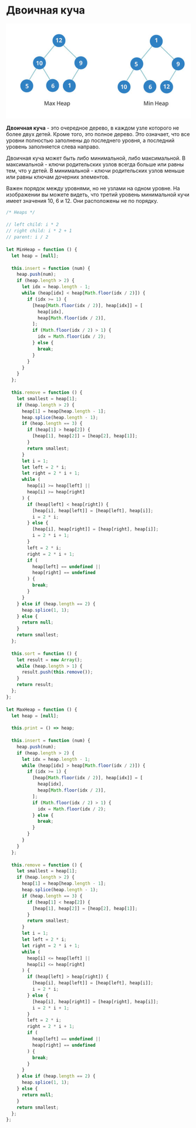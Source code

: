 # Двоичная куча

![Двоичная куча](heap.png)

**Двоичная куча** - это очередное дерево, в каждом узле которого не более двух детей. Кроме того, это полное дерево. Это означает, что все уровни полностью заполнены до последнего уровня, а последний уровень заполняется слева направо.

Двоичная куча может быть либо минимальной, либо максимальной. В максимальной - ключи родительских узлов всегда больше или равны тем, что у детей. В минимальной - ключи родительских узлов меньше или равны ключам дочерних элементов.

Важен порядок между уровнями, но не узлами на одном уровне. На изображении вы можете видеть, что третий уровень минимальной кучи имеет значения 10, 6 и 12. Они расположены не по порядку.

```js
/* Heaps */

// left child: i * 2
// right child: i * 2 + 1
// parent: i / 2

let MinHeap = function () {
  let heap = [null];

  this.insert = function (num) {
    heap.push(num);
    if (heap.length > 2) {
      let idx = heap.length - 1;
      while (heap[idx] < heap[Math.floor(idx / 2)]) {
        if (idx >= 1) {
          [heap[Math.floor(idx / 2)], heap[idx]] = [
            heap[idx],
            heap[Math.floor(idx / 2)],
          ];
          if (Math.floor(idx / 2) > 1) {
            idx = Math.floor(idx / 2);
          } else {
            break;
          }
        }
      }
    }
  };

  this.remove = function () {
    let smallest = heap[1];
    if (heap.length > 2) {
      heap[1] = heap[heap.length - 1];
      heap.splice(heap.length - 1);
      if (heap.length == 3) {
        if (heap[1] > heap[2]) {
          [heap[1], heap[2]] = [heap[2], heap[1]];
        }
        return smallest;
      }
      let i = 1;
      let left = 2 * i;
      let right = 2 * i + 1;
      while (
        heap[i] >= heap[left] ||
        heap[i] >= heap[right]
      ) {
        if (heap[left] < heap[right]) {
          [heap[i], heap[left]] = [heap[left], heap[i]];
          i = 2 * i;
        } else {
          [heap[i], heap[right]] = [heap[right], heap[i]];
          i = 2 * i + 1;
        }
        left = 2 * i;
        right = 2 * i + 1;
        if (
          heap[left] == undefined ||
          heap[right] == undefined
        ) {
          break;
        }
      }
    } else if (heap.length == 2) {
      heap.splice(1, 1);
    } else {
      return null;
    }
    return smallest;
  };

  this.sort = function () {
    let result = new Array();
    while (heap.length > 1) {
      result.push(this.remove());
    }
    return result;
  };
};

let MaxHeap = function () {
  let heap = [null];

  this.print = () => heap;

  this.insert = function (num) {
    heap.push(num);
    if (heap.length > 2) {
      let idx = heap.length - 1;
      while (heap[idx] > heap[Math.floor(idx / 2)]) {
        if (idx >= 1) {
          [heap[Math.floor(idx / 2)], heap[idx]] = [
            heap[idx],
            heap[Math.floor(idx / 2)],
          ];
          if (Math.floor(idx / 2) > 1) {
            idx = Math.floor(idx / 2);
          } else {
            break;
          }
        }
      }
    }
  };

  this.remove = function () {
    let smallest = heap[1];
    if (heap.length > 2) {
      heap[1] = heap[heap.length - 1];
      heap.splice(heap.length - 1);
      if (heap.length == 3) {
        if (heap[1] < heap[2]) {
          [heap[1], heap[2]] = [heap[2], heap[1]];
        }
        return smallest;
      }
      let i = 1;
      let left = 2 * i;
      let right = 2 * i + 1;
      while (
        heap[i] <= heap[left] ||
        heap[i] <= heap[right]
      ) {
        if (heap[left] > heap[right]) {
          [heap[i], heap[left]] = [heap[left], heap[i]];
          i = 2 * i;
        } else {
          [heap[i], heap[right]] = [heap[right], heap[i]];
          i = 2 * i + 1;
        }
        left = 2 * i;
        right = 2 * i + 1;
        if (
          heap[left] == undefined ||
          heap[right] == undefined
        ) {
          break;
        }
      }
    } else if (heap.length == 2) {
      heap.splice(1, 1);
    } else {
      return null;
    }
    return smallest;
  };
};
```
